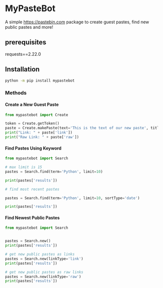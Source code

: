 # MyPasteBot
A simple https://pastebin.com package to create guest pastes, find new public pastes and more!

## prerequisites
requests==2.22.0

## Installation
```cmd
python -m pip install mypastebot
```
### Methods

#### Create a New Guest Paste
```python
from mypastebot import Create

token = Create.getToken()
paste = Create.makePaste(text='This is the text of our new paste', title='This is the title of the paste', format='1', token=token)
print("Link: " + paste['link'])
print("Raw Link: " + paste['raw'])
```
 
 #### Find Pastes Using Keyword
 ```python
from mypastebot import Search

# max limit is 15
pastes = Search.find(term='Python', limit=10)

print(pastes['results'])

# find most recent pastes

pastes = Search.find(term='Python', limit=10, sortType='date')

print(pastes['results'])
```

#### Find Newest Public Pastes
```python
from mypastebot import Search


pastes = Search.new()
print(pastes['results'])

# get new public pastes as links
pastes = Search.new(linkType='link')
print(pastes['results'])

# get new public pastes as raw links
pastes = Search.new(linkType='raw')
print(pastes['results'])
```

